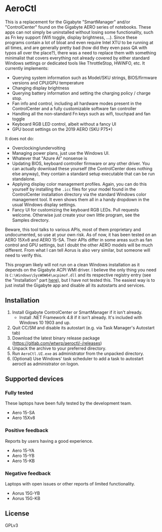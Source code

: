 # AeroCtl

This is a replacement for the Gigabyte "SmartManager" and/or "ControlCenter" found on the Gigabyte AERO series of notebooks. These apps can not simply be uninstalled without losing some functionality, such as Fn key support (Wifi toggle, display brightness, ...). Since these programs contain a lot of bloat and even require Intel XTU to be running at all times, and are generally pretty bad (how did they even pass QA with typos all over the place?), there was a need to replace them with something minimalist that covers everything not already covered by either standard Windows settings or dedicated tools like ThrottleStop, HWiNFO, etc. It currently implements:

* Querying system information such as Model/SKU strings, BIOS/firmware versions and CPU/GPU temperature
* Changing display brightness
* Querying battery information and setting the charging policy / charge stop.
* Fan info and control, including all hardware modes present in the ControlCenter and a fully customizable software fan controller
* Handling all the non-standard Fn keys such as wifi, touchpad and fan toggle
* Keyboard RGB LED control, albeit without a fancy UI
* GPU boost settings on the 2019 AERO (SKU P75*)

It does not do:
* Overclocking/undervolting
* Managing power plans, just use the Windows UI.
* Whatever that "Azure AI" nonsense is
* Updating BIOS, keyboard controller firmware or any other driver. You can actually download these yourself (the ControlCenter does nothing else anyway), they contain a standard setup executable that can be run standalone.
* Applying display color management profiles. Again, you can do this yourself by installing the `.icc` files for your model found in the ControlCenter installation directory via the standard Windows color management tool. It even shows them all in a handy dropdown in the usual Windows display settings.
* Fancy UI for customizing the keyboard RGB LEDs. Pull requests welcome. Otherwise just create your own little program, see the Samples directory.

Beware, this tool talks to various APIs, most of them proprietary and undocumented, so use at your own risk. As of now, it has been tested on an AERO 15Xv8 and AERO 15-SA. Their APIs differ in some areas such as fan control and GPU settings, but I doubt the other AERO models will be much different. From what I can tell Aorus is also very similar, but someone will need to verify this.

This program likely will not run on a clean Windows installation as it depends on the Gigabyte ACPI WMI driver. I believe the only thing you need is `C:\Windows\SysWOW64\acpimof.dll` and its respective registry entry (see the "Installation" part [here](https://github.com/microsoft/Windows-driver-samples/tree/master/wmi/wmiacpi#installation)), but I have not tested this. The easiest way is to just install the Gigabyte app and disable all its autostarts and services.

## Installation

1. Install Gigabyte ControlCenter or SmartManager if it isn't already.
    * Install .NET Framework 4.8 if it isn't already. It's included with Windows 10 1903 and up.
2. Quit CC/SM and disable its autostart (e.g. via Task Manager's Autostart tab)
3. Download the latest binary release package (https://gitlab.com/wtwrp/aeroctl/-/releases)
4. Unpack the archive to your preferred directory.
5. Run `AeroCtl.UI.exe` as administrator from the unpacked directory.
6. (Optional) Use Windows' task scheduler to add a task to autostart aeroctl as administrator on logon.

## Supported devices

### Fully tested

These laptops have been fully tested by the development team.

* Aero 15-SA
* Aero 15Xv8

### Positive feedback

Reports by users having a good experience.

* Aero 15-YA
* Aero 15-YB
* Aero 15-KB

### Negative feedback

Laptops with open issues or other reports of limited functionality.

* Aorus 15G-YB
* Aorus 15G-KB

## License

GPLv3
